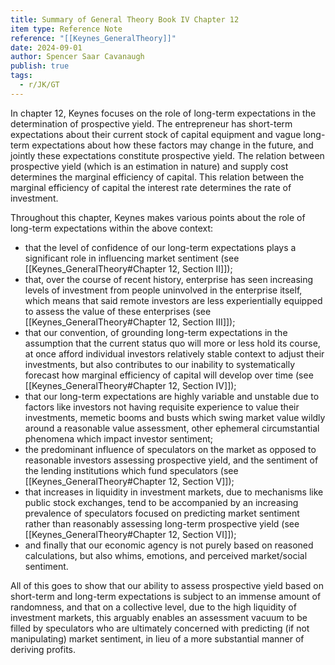```yaml
---
title: Summary of General Theory Book IV Chapter 12
item type: Reference Note
reference: "[[Keynes_GeneralTheory]]"
date: 2024-09-01
author: Spencer Saar Cavanaugh
publish: true
tags:
  - r/JK/GT
---
```

In chapter 12, Keynes focuses on the role of long-term expectations in the determination of prospective yield. The entrepreneur has short-term expectations about their current stock of capital equipment and vague long-term expectations about how these factors may change in the future, and jointly these expectations constitute prospective yield. The relation between prospective yield (which is an estimation in nature) and supply cost determines the marginal efficiency of capital. This relation between the marginal efficiency of capital the interest rate determines the rate of investment. 

Throughout this chapter, Keynes makes various points about the role of long-term expectations within the above context: 
- that the level of confidence of our long-term expectations plays a significant role in influencing market sentiment (see [[Keynes_GeneralTheory#Chapter 12, Section II]]);
- that, over the course of recent history, enterprise has seen increasing levels of investment from people uninvolved in the enterprise itself, which means that said remote investors are less experientially equipped to assess the value of these enterprises (see [[Keynes_GeneralTheory#Chapter 12, Section III]]);
- that our convention, of grounding long-term expectations in the assumption that the current status quo will more or less hold its course, at once afford individual investors relatively stable context to adjust their investments, but also contributes to our inability to systematically forecast how marginal efficiency of capital will develop over time (see [[Keynes_GeneralTheory#Chapter 12, Section IV]]);
- that our long-term expectations are highly variable and unstable due to factors like investors not having requisite experience to value their investments, memetic booms and busts which swing market value wildly around a reasonable value assessment, other ephemeral circumstantial phenomena which impact investor sentiment;
- the predominant influence of speculators on the market as opposed to reasonable investors assessing prospective yield, and the sentiment of the lending institutions which fund speculators (see [[Keynes_GeneralTheory#Chapter 12, Section V]]);
- that increases in liquidity in investment markets, due to mechanisms like public stock exchanges, tend to be accompanied by an increasing prevalence of speculators focused on predicting market sentiment rather than reasonably assessing long-term prospective yield (see [[Keynes_GeneralTheory#Chapter 12, Section VI]]);
- and finally that our economic agency is not purely based on reasoned calculations, but also whims, emotions, and perceived market/social sentiment.

All of this goes to show that our ability to assess prospective yield based on short-term and long-term expectations is subject to an immense amount of randomness, and that on a collective level, due to the high liquidity of investment markets, this arguably enables an assessment vacuum to be filled by speculators who are ultimately concerned with predicting (if not manipulating) market sentiment, in lieu of a more substantial manner of deriving profits.
